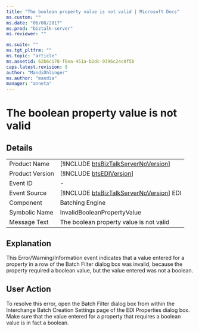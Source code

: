 ```yaml
---
title: "The boolean property value is not valid | Microsoft Docs"
ms.custom: ""
ms.date: "06/08/2017"
ms.prod: "biztalk-server"
ms.reviewer: ""

ms.suite: ""
ms.tgt_pltfrm: ""
ms.topic: "article"
ms.assetid: 62b6c178-f8ea-451a-b2dc-9396c24c0f5b
caps.latest.revision: 8
author: "MandiOhlinger"
ms.author: "mandia"
manager: "anneta"
---
```

# The boolean property value is not valid
## Details  
  
|                 |                                                                                         |
|-----------------|-----------------------------------------------------------------------------------------|
|  Product Name   |   [!INCLUDE [btsBizTalkServerNoVersion](../includes/btsbiztalkservernoversion-md.md)]   |
| Product Version |               [!INCLUDE [btsEDIVersion](../includes/btsediversion-md.md)]               |
|    Event ID     |                                            -                                            |
|  Event Source   | [!INCLUDE [btsBizTalkServerNoVersion](../includes/btsbiztalkservernoversion-md.md)] EDI |
|    Component    |                                     Batching Engine                                     |
|  Symbolic Name  |                               InvalidBooleanPropertyValue                               |
|  Message Text   |                         The boolean property value is not valid                         |
  
## Explanation  
 This Error/Warning/Information event indicates that a value entered for a property in a row of the Batch Filter dialog box was invalid, because the property required a boolean value, but the value entered was not a boolean.  
  
## User Action  
 To resolve this error, open the Batch Filter dialog box from within the Interchange Batch Creation Settings page of the EDI Properties dialog box. Make sure that the value entered for a property that requires a boolean value is in fact a boolean.